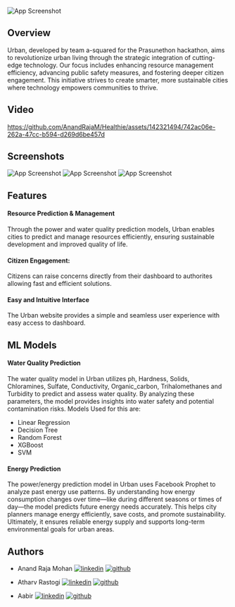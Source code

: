 
![App Screenshot](https://raw.githubusercontent.com/AnandRajaM/Urban./main/readme%20imgs/logo.png)


## Overview
Urban, developed by team a-squared for the Prasunethon hackathon, aims to revolutionize urban living through the strategic integration of cutting-edge technology. Our focus includes enhancing resource management efficiency, advancing public safety measures, and fostering deeper citizen engagement. This initiative strives to create smarter, more sustainable cities where technology empowers communities to thrive.
## Video
https://github.com/AnandRajaM/Healthie/assets/142321494/742ac06e-262a-47cc-b594-d269d6be457d

## Screenshots

![App Screenshot](https://raw.githubusercontent.com/AnandRajaM/Urban./main/readme%20imgs/page.png)
![App Screenshot](https://raw.githubusercontent.com/AnandRajaM/Urban./main/readme%20imgs/page2.png)
![App Screenshot](https://raw.githubusercontent.com/AnandRajaM/Urban./main/readme%20imgs/page3.png)

## Features

#### Resource Prediction & Management
Through the power and water quality prediction models, Urban enables cities to predict and manage resources efficiently, ensuring sustainable development and improved quality of life.

#### Citizen Engagement: 
Citizens can raise concerns directly from their dashboard to authorites allowing fast and efficient solutions.

#### Easy and Intuitive Interface
The Urban website provides a simple and seamless user experience  with easy access to dashboard.


## ML Models 

#### Water Quality Prediction
The water quality model in Urban utilizes ph, Hardness, Solids, Chloramines, Sulfate, Conductivity, Organic_carbon, Trihalomethanes	and Turbidity to predict and assess water quality. By analyzing these parameters, the model provides insights into water safety and potential contamination risks.
Models Used for this are:
- Linear Regression
- Decision Tree 
- Random Forest
- XGBoost  
- SVM


#### Energy Prediction 
The power/energy prediction model in Urban uses Facebook Prophet to analyze past energy use patterns. By understanding how energy consumption changes over time—like during different seasons or times of day—the model predicts future energy needs accurately. This helps city planners manage energy efficiently, save costs, and promote sustainability. Ultimately, it ensures reliable energy supply and supports long-term environmental goals for urban areas.



## Authors


- Anand Raja Mohan [![linkedin](https://img.shields.io/badge/linkedin-0A66C2?style=for-the-badge&logo=linkedin&logoColor=white)](https://www.linkedin.com/in/anandrajam/) [![github](https://img.shields.io/badge/github-181717?style=for-the-badge&logo=github&logoColor=white)](https://github.com/AnandRajaM)

- Atharv Rastogi [![linkedin](https://img.shields.io/badge/linkedin-0A66C2?style=for-the-badge&logo=linkedin&logoColor=white)](https://www.linkedin.com/in/atharv-rastogi-b9612a278/) [![github](https://img.shields.io/badge/github-181717?style=for-the-badge&logo=github&logoColor=white)](https://github.com/Atharv714)


- Aabir [![linkedin](https://img.shields.io/badge/linkedin-0A66C2?style=for-the-badge&logo=linkedin&logoColor=white)](https://www.linkedin.com) [![github](https://img.shields.io/badge/github-181717?style=for-the-badge&logo=github&logoColor=white)](https://github.com/aabir-2004)

